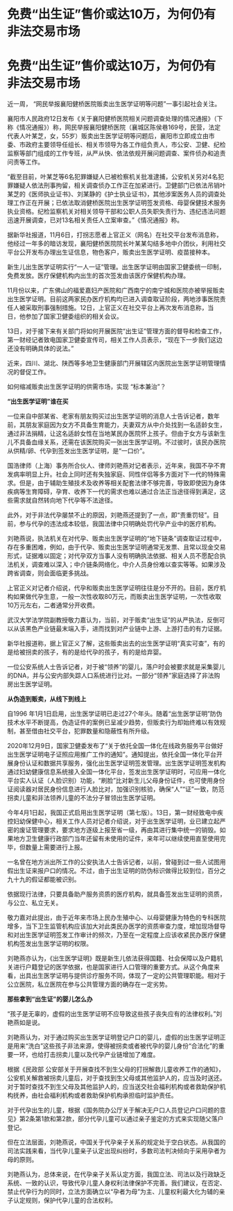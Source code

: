 # 免费“出生证”售价或达10万，为何仍有非法交易市场

# 免费“出生证”售价或达10万，为何仍有非法交易市场

近一周， “网民举报襄阳健桥医院贩卖出生医学证明等问题”一事引起社会关注。

襄阳市人民政府12日发布《关于襄阳健桥医院相关问题调查处理的情况通报》（下称《情况通报》）称，网民举报襄阳健桥医院（襄城区陈侯巷169号，民营，法定代表人叶某芝，女，55岁）贩卖出生医学证明等问题后，襄阳市立即成立由市委、市政府主要领导任组长、相关市领导为各工作组负责人，市公安、卫健、纪检监察等部门组成的工作专班，从严从快、依法依规开展问题调查、案件侦办和追责问责等工作。

“截至目前，叶某芝等6名犯罪嫌疑人已被检察机关批准逮捕，公安机关另对4名犯罪嫌疑人依法刑事拘留，相关调查侦办工作正在加紧进行。卫健部门已依法吊销叶某芝的《医师执业证书》、刘某静的《护士执业证书》，其他涉案医务人员的调查处理工作正在开展；已依法取消健桥医院出生医学证明签发资格、母婴保健技术服务执业资格。纪检监察机关对相关领导干部和公职人员失职失责行为、违纪违法问题迅速开展调查，已对13名相关责任人立案审查。”《情况通报》称。

据新华社报道，11月6日，打拐志愿者上官正义（网名）在社交平台发布消息称，他经过一年多的暗访发现，襄阳健桥医院院长叶某某勾结多地中介团伙，利用社交平台公开发布办理出生证信息，物色客户，贩卖出生医学证明、疫苗接种本。

新生儿出生医学证明实行“一人一证”管理。出生医学证明由国家卫健委统一印制，免费发放。医疗保健机构内出生的首次签发由该医疗保健机构办理。

11月份以来，广东佛山的福爱嘉妇产医院和广西南宁的南宁城和医院亦被举报贩卖出生医学证明。目前这两家民办医疗机构均已进入调查取证阶段，两地涉事医院责任人被采取刑事强制措施。12日，上官正义在社交平台上再次发布消息称，当日，他参加了国家卫健委组织的相关会议。

13日，对于接下来有关部门将如何开展医院“出生证”管理方面的督导和检查工作，第一财经记者致电国家卫健委宣传司，相关工作人员表示，“现在下一步我们这边还没有明确具体的说法。”

近来，四川、湖北、陕西等多地卫生健康部门开展辖区内医院出生医学证明管理情况的督促工作。

如何缩减贩卖出生医学证明的供需市场，实现 “标本兼治”？

**“出生医学证明”谁在买**

一位来自中部某省、老家有朋友购买过出生医学证明的消息人士告诉记者，数年前，其朋友家庭因为女方不具备生育能力，夫妻双方从中介处找到一名适龄女生，通过非法捐精，让这名适龄女性在当地某民办医院怀上孩子。但由于女方与该新生儿不具备血缘关系，还需在该医院购买一张出生医学证明。不过彼时，该民办医院从供精/卵、代孕到签发出生医学证明，是“一口价”。

国浩律师（上海）事务所合伙人、律师刘艳燕对记者表示，近年来，我国不孕不育发病率明显上升。社会上同时还有失独家庭、同性伴侣等多方面对下一代的特殊需求。但是，由于辅助生殖技术及收养等相关配套法律不够完善，导致即使因为身体疾病等生育障碍，孕育、收养下一代的需求也难以通过合法正当途径得到满足，这些需求就自然转向地下代孕等不法途径。

此外，对于非法代孕屡禁不止的原因，刘艳燕还提到了一点，即“责重罚轻”。目前，参与代孕的违法成本较低，我国法律中只明确处罚代孕产业中的医疗机构。

刘艳燕说，执法机关在对代孕、贩卖出生医学证明的“地下链条”调查取证过程中，存在多重困难，例如，由于代孕、贩卖出生医学证明通常无发票、且常以现金交易形式，证据难以固定；对代孕双方当事人没有明确执法依据、相关人员不愿配合执法机关，调查难以深入；中介链条网络化，中介人员身份难以查实等等。如果涉及跨省调查，则会面临更多挑战。

上官正义对记者介绍说，代孕和贩卖出生医学证明往往是分不开的。目前，医疗机构如果做代孕生意，一般一次性收取80万元，而贩卖出生医学证明，一次性收取10万元左右，二者通常分开收费。

武汉大学法学院副教授敬力嘉认为，当前，对于贩卖“出生证”的从严执法，反倒可以从该黑色产业链最末端入手，进而找到对产业链中上游、上游打击的有力证据。

新华社报道称，据上官正义了解，这些贩卖出去的出生医学证明“真实可查”，有的是给被拐卖的孩子，有的是给代孕的孩子，有的是给弃婴。

一位公安系统人士告诉记者，对于被“领养”的婴儿，落户时会被要求就是采集婴儿的DNA，并与公安内部失踪人口系统进行比对。一部分“领养”家庭选择了非法购房出生医学证明。

**从伪造到贩卖，从线下到线上**

自1996
年1月1日启用，出生医学证明已走过27个年头。随着“出生医学证明”防伪技术水平不断提高，伪造证件的案例已呈减少趋势，但贩卖行为却始终难以有效规制，甚至借由社交平台，犯罪数量和隐蔽性有所升级。

2020年12月9日，国家卫健委发布了“关于依托全国一体化在线政务服务平台做好出生医学证明电子证照应用推广工作的通知”。通知提出，依托全国一体化平台开展身份认证和数据共享服务，强化出生医学证明签发管理。出生医学证明签发机构通过妇幼健康信息系统接入全国一体化平台，签发出生医学证明时，可应用一体化平台实人认证（人脸识别）功能，“刷脸”比对新生儿父母身份证件，也可使用身份证阅读器对居民身份信息进行人脸比对，加强识别核验，确保“人”“证”一致，防范拐卖儿童和非法领养儿童的不法分子冒领出生医学证明。

今年4月1日起，我国正式启用出生医学证明（第七版）。13日，第一财经致电中疾控妇幼保健中心，相关工作人员对记者介绍说，对于出生医学证明，业已建立起严密的废证管理要求，要求地方逐级上报至省一级，再由其进行集中统一的销毁。如果地方卫生健康行政部门当年还留有未使用的证件，来年可以继续使用直至使用完毕，但数量上需要进行上报。

一名曾在地方派出所工作的公安执法人士告诉记者，以前，曾碰到过一些人试图用假出生证来报户口的情况。不过，由于出生证明的防伪标识做得比较到位，百分之九十九的假证都能被识别。

依据现行法律，只要具备助产服务资质的医疗机构，就具备签发出生证明的资质，与公立、私立无关。

敬力嘉对此提出，由于近年来市场上民办生殖中心、以母婴健康为特色的专科医院增多，当下卫生监管机构应该加大对此类民办医学的资质审查力度，增加现场督导和对出生医学证明签发工作审计的频次，乃至在一定程度上应该收紧民办医疗保健机构签发出生医学证明的权限。

刘艳燕亦认为，《出生医学证明》既是新生儿依法获得国籍、社会保障以及户籍机关进行户籍登记的医学依据，也是国家进行人口管理的重要方式。从这个角度来看，出具出生医学证明与提供诊疗服务不同，体现了一定的公共管理职能。相对于公立医院，私立医院在参与公共管理方面的确存在一定劣势。

**那些拿到“出生证”的婴儿怎么办**

“孩子是无辜的，虚假的出生医学证明不应导致这些孩子丧失应有的法律权利。”刘艳燕如是说。

刘艳燕认为，对于通过购买出生医学证明登记户口的婴儿，虚假的出生医学证明正是用来“洗白”这些孩子非法来源，使得被拐卖或者被代孕的婴儿身份“合法化”的重要一环，也给打击拐卖儿童以及代孕产业链增加了难度。

根据《民政部
公安部关于开展查找不到生父母的打拐解救儿童收养工作的通知》，公安机关解救被拐卖儿童后，对于查找到生父母或其他监护人的，应当及时送还。对于暂时查找不到生父母及其他监护人的，应当送交社会福利机构或者救助保护机构抚养，由社会福利机构或者救助保护机构承担临时监护责任。

对于代孕出生的儿童，根据《国务院办公厅关于解决无户口人员登记户口问题的意见》第2条第1款和第2款，部分代孕儿童可以通过亲子鉴定的方式来实现随父落户登记。

但在立法层面，刘艳燕说，中国关于代孕亲子关系的规定处于空白状态。从我国的司法实践来看，当代孕儿童亲子认定出现纠纷时，多数司法判决倾向于采用孕者为母的原则。

刘艳燕认为，总体来说，在代孕亲子关系认定方面，我国立法、司法以及行政缺乏系统、一致的认识，导致代孕儿童人身权利法律保护不完善。我们建议，在否定、禁止代孕行为的同时，立法方面确立以“孕者为母”为主、儿童权利最大化为辅的亲子认定规则，保护代孕儿童的合法权利。

